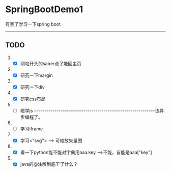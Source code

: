 # SpringBootDemo1

有空了学习一下spring boot

---

## TODO

[//]: # (TODO)

1. - [x] 网站开头的saber点了能回主页
2. - [x] 研究一下margin
3. - [x] 研究一下div
4. - [x] 研究css布局
5. - [ ] 嗯学js  -----------------------------------------------------------该异步编程了。
6. - [ ] 学习iframe
7. - [x] 学习<"svg">   --> 可缩放矢量图
8. - [x] 看一下python能不能对字典用aaa.key  -->不能，自能是aaa["key"]
9. - [x] java的@注解到底干了什么？
